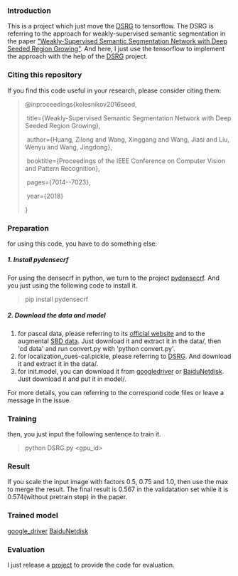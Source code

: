 ### Introduction

This is a project which just move the [DSRG](https://github.com/speedinghzl/DSRG) to tensorflow. The DSRG is referring to the approach for weakly-supervised semantic segmentation in the paper ["Weakly-Supervised Semantic Segmentation Network with Deep Seeded Region Growing"](https://github.com/speedinghzl/DSRG). And here, I just use the tensorflow to implement the approach with the help of the [DSRG](https://github.com/speedinghzl/DSRG) project.

### Citing this repository

If you find this code useful in your research, please consider citing them:

> @inproceedings{kolesnikov2016seed,  
>
> ​    title={Weakly-Supervised Semantic Segmentation Network with Deep Seeded Region Growing},
>
> ​    author={Huang, Zilong and Wang, Xinggang and Wang, Jiasi and Liu, Wenyu and Wang, Jingdong},
>
> ​    booktitle={Proceedings of the IEEE Conference on Computer Vision and Pattern Recognition},
>
> ​    pages={7014--7023},
>
> ​    year={2018}
>
> }

### Preparation

for using this code, you have to do something else:

##### 1. Install pydensecrf

For using the densecrf in python, we turn to the project [pydensecrf](https://github.com/lucasb-eyer/pydensecrf). And you just using the following code to install it.

> pip install pydensecrf

##### 2. Download the data and model

1. for pascal data, please referring to its [official website](http://host.robots.ox.ac.uk/pascal/VOC/)  and to the augmental [SBD data](http://home.bharathh.info/pubs/codes/SBD/download.html). Just download it and extract it in the data/, then 'cd data' and run convert.py with 'python convert.py'.
2. for localization_cues-cal.pickle, please referring to [DSRG](https://github.com/speedinghzl/DSRG). And download it and extract it in the data/.
3. for init.model, you can download it from [googledriver](https://drive.google.com/file/d/1kxDguwRaIDm5WS6JTNzi8GO-HqKJqKnm/view) or [BaiduNetdisk](https://pan.baidu.com/s/1Q1wmAX7Do9jvvLMt3_8tFw). Just download it and put it in model/.

For more details, you can referring to the correspond code files or leave a message in the issue.

### Training

then, you just input the following sentence to train it.

> python DSRG.py <gpu_id>

### Result
If you scale the input image with factors 0.5, 0.75 and 1.0, then use the max to merge the result. 
The final result is 0.567 in the validatation set while it is 0.574(without pretrain step) in the paper.

### Trained model
[google_driver](https://drive.google.com/open?id=1hlSl1EaDKWA00hvd6Ar0xDZ9uOZ7HKYu)
[BaiduNetdisk](https://pan.baidu.com/s/1vITyeBR5kxaGcOF0BHGkJA)

### Evaluation
I just release a [project](https://github.com/xtudbxk/semantic-segmentation-metrics) to provide the code for evaluation.
